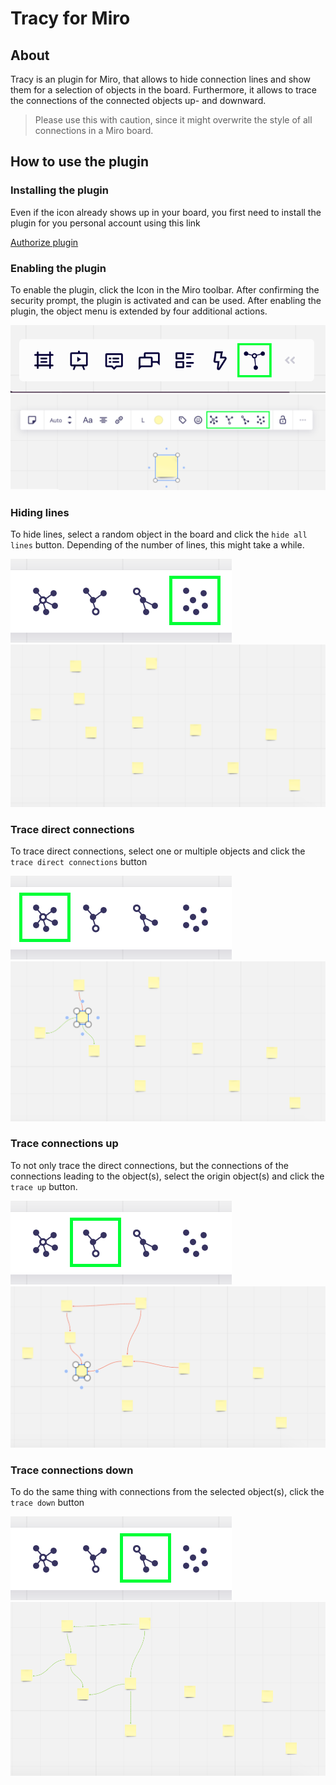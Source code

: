 # Tracy for Miro
## About
Tracy is an plugin for Miro, that allows to hide connection lines and show them for a selection of objects in the board.
Furthermore, it allows to trace the connections of the connected objects up- and downward.
> Please use this with caution, since it might overwrite the style of all connections in a Miro board.  

## How to use the plugin
### Installing the plugin
Even if the icon already shows up in your board, you first need to install the plugin for you personal account using this link

[Authorize plugin](https://miro.com/oauth/authorize/?response_type=code&client_id=3074457368263413390&redirect_uri=%2Fconfirm-app-install%2F)

### Enabling the plugin
To enable the plugin, click the Icon in the Miro toolbar. After confirming the security prompt, the plugin is activated and can be used.
After enabling the plugin, the object menu is extended by four additional actions.

![](./doc_img/ui_activate.png)
![](./doc_img/ui_init.png)

### Hiding lines
 To hide lines, select a random object in the board and click the `hide all lines` button. Depending of the number of lines, this might take a while.
 
![](./doc_img/ui_hide.png)
![](./doc_img/result_hide.png)

### Trace direct connections
To trace direct connections, select one or multiple objects and click the `trace direct connections` button

![](./doc_img/ui_direct.png)
![](./doc_img/result_direct.png)

### Trace connections up
To not only trace the direct connections, but the connections of the connections leading to the object(s), select the origin object(s) and click the `trace up` button. 

![](./doc_img/ui_up.png)
![](./doc_img/result_up.png)

### Trace connections down
To do the same thing with connections from the selected object(s), click the `trace down` button

![](./doc_img/ui_down.png)
![](./doc_img/result_down.png)
